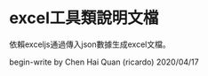 
# excel工具類說明文檔

依賴exceljs通過傳入json數據生成excel文檔。  

begin-write by Chen Hai Quan (ricardo) 2020/04/17


